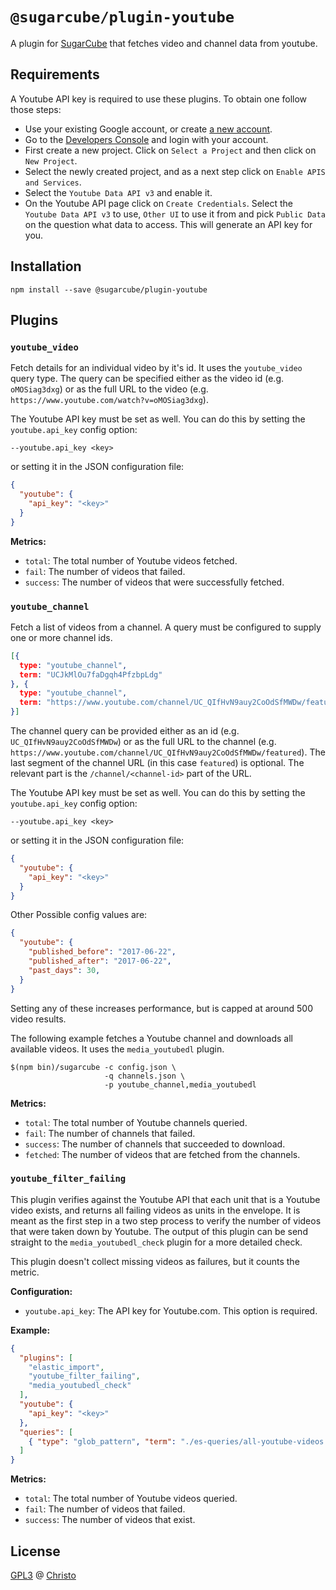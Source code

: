 # `@sugarcube/plugin-youtube`

A plugin for [SugarCube](https://gitlab.com/sugarcube/sugarcube) that fetches video and channel data from youtube.

## Requirements

A Youtube API key is required to use these plugins. To obtain one follow those steps:

- Use your existing Google account, or create [a new account](https://accounts.google.com).
- Go to the [Developers Console](https://console.developers.google.com) and login with your account.
- First create a new project. Click on `Select a Project` and then click on `New Project`.
- Select the newly created project, and as a next step click on `Enable APIS and Services`.
- Select the `Youtube Data API v3` and enable it.
- On the Youtube API page click on `Create Credentials`. Select the `Youtube Data API v3` to use, `Other UI` to use it from and pick `Public Data` on the question what data to access. This will generate an API key for you.

## Installation

```shell
npm install --save @sugarcube/plugin-youtube
```

## Plugins

### `youtube_video`

Fetch details for an individual video by it's id. It uses the `youtube_video` query type. The query can be specified either as the video id (e.g. `oMOSiag3dxg`) or as the full URL to the video (e.g. `https://www.youtube.com/watch?v=oMOSiag3dxg`).

The Youtube API key must be set as well. You can do this by setting the `youtube.api_key` config option:

```shell
--youtube.api_key <key>
```

or setting it in the JSON configuration file:

```json
{
  "youtube": {
    "api_key": "<key>"
  }
}
```

**Metrics:**

- `total`: The total number of Youtube videos fetched.
- `fail`: The number of videos that failed.
- `success`: The number of videos that were successfully fetched.

### `youtube_channel`

Fetch a list of videos from a channel. A query must be configured to supply one or more channel ids.

```json
[{
  type: "youtube_channel",
  term: "UCJkMlOu7faDgqh4PfzbpLdg"
}, {
  type: "youtube_channel",
  term: "https://www.youtube.com/channel/UC_QIfHvN9auy2CoOdSfMWDw/featured"
}]
```

The channel query can be provided either as an id (e.g. `UC_QIfHvN9auy2CoOdSfMWDw`) or as the full URL to the channel (e.g. `https://www.youtube.com/channel/UC_QIfHvN9auy2CoOdSfMWDw/featured`). The last segment of the channel URL (in this case `featured`) is optional. The relevant part is the `/channel/<channel-id>` part of the URL.

The Youtube API key must be set as well. You can do this by setting the `youtube.api_key` config option:

```shell
--youtube.api_key <key>
```

or setting it in the JSON configuration file:

```json
{
  "youtube": {
    "api_key": "<key>"
  }
}
```

Other Possible config values are:

```json
{
  "youtube": {
    "published_before": "2017-06-22",
    "published_after": "2017-06-22",
    "past_days": 30,
  }
}
```

Setting any of these increases performance, but is capped at around 500 video results.

The following example fetches a Youtube channel and downloads all available
videos. It uses the `media_youtubedl` plugin.

```shell
$(npm bin)/sugarcube -c config.json \
                     -q channels.json \
                     -p youtube_channel,media_youtubedl
```

**Metrics:**

- `total`: The total number of Youtube channels queried.
- `fail`: The number of channels that failed.
- `success`: The number of channels that succeeded to download.
- `fetched`: The number of videos that are fetched from the channels.

### `youtube_filter_failing`

This plugin verifies against the Youtube API that each unit that is a Youtube video exists, and returns all failing videos as units in the envelope. It is meant as the first step in a two step process to verify the number of videos that were taken down by Youtube. The output of this plugin can be send straight to the `media_youtubedl_check` plugin for a more detailed check.

This plugin doesn't collect missing videos as failures, but it counts the metric.

**Configuration:**

- `youtube.api_key`: The API key for Youtube.com. This option is required.

**Example:**

```json
{
  "plugins": [
    "elastic_import",
    "youtube_filter_failing",
    "media_youtubedl_check"
  ],
  "youtube": {
    "api_key": "<key>"
  },
  "queries": [
    { "type": "glob_pattern", "term": "./es-queries/all-youtube-videos.json" }
  ]
}
```

**Metrics:**

- `total`: The total number of Youtube videos queried.
- `fail`: The number of videos that failed.
- `success`: The number of videos that exist.

## License

[GPL3](./LICENSE) @ [Christo](christo@cryptodrunks.net)
